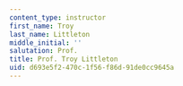```yaml
---
content_type: instructor
first_name: Troy
last_name: Littleton
middle_initial: ''
salutation: Prof.
title: Prof. Troy Littleton
uid: d693e5f2-470c-1f56-f86d-91de0cc9645a
---
```

